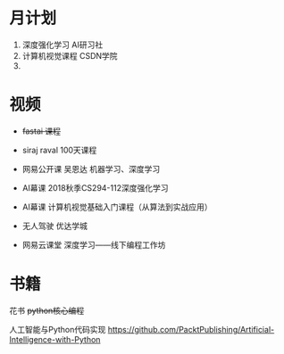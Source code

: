 # 月计划
1. 深度强化学习  AI研习社
2. 计算机视觉课程  CSDN学院
3. 

# 视频
- ~~fastai 课程~~
- siraj raval 100天课程
- 网易公开课  吴恩达 机器学习、深度学习

- AI幕课 2018秋季CS294-112深度强化学习
- AI幕课 计算机视觉基础入门课程（从算法到实战应用）

- 无人驾驶 优达学城

- 网易云课堂 深度学习——线下编程工作坊


# 书籍
花书
~~python核心编程~~


人工智能与Python代码实现 
https://github.com/PacktPublishing/Artificial-Intelligence-with-Python

